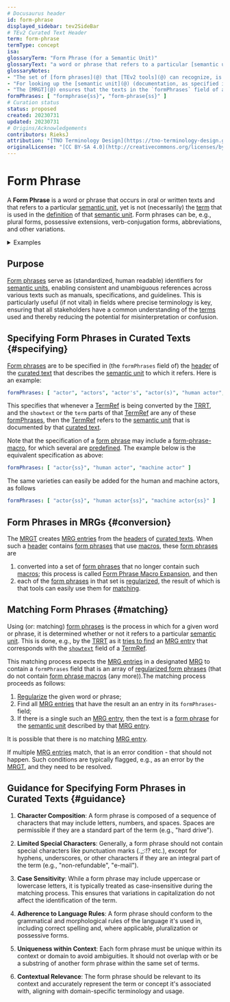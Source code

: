```yaml
---
# Docusaurus header
id: form-phrase
displayed_sidebar: tev2SideBar
# TEv2 Curated Text Header
term: form-phrase
termType: concept
isa:
glossaryTerm: "Form Phrase (for a Semantic Unit)"
glossaryText: "a word or phrase that refers to a particular [semantic unit](@), yet is not (necessarily) the [term](@) that is used in the [definition](@) of that [semantic unit](@). Form phrases can be, e.g., plural forms, possessive extensions, verb-conjugation forms, abbreviations, and other variations."
glossaryNotes:
- "The set of [form phrases](@) that [TEv2 tools](@) can recognize, is specified in the [curated text](@) that documents that [unit](semantic-unit@). Such specifications may contain [form-phrase macros](@)."
- "For looking up the [semantic unit](@) (documentation, as specified in its corresponding [MRG entry](@)), [TEv2 tools](@) can match words or phrases they encounter with the [regularized texts](@) that are listed in the `formPhrases` field of [MRG entries](@). Such [regularized texts](@) do not contain [form-phrase macros](@)."
- "The [MRGT](@) ensures that the texts in the `formPhrases` field of a [curated text](@) are [properly converted](mrgt#processing-form-phrases@), and listed in the `formPhrases` field of the corresponding [MRG entry](@)."
formPhrases: [ "formphrase{ss}", "form-phrase{ss}" ]
# Curation status
status: proposed
created: 20230731
updated: 20230731
# Origins/Acknowledgements
contributors: RieksJ
attribution: "[TNO Terminology Design](https://tno-terminology-design.github.io/tev2-specifications/docs)"
originalLicense: "[CC BY-SA 4.0](http://creativecommons.org/licenses/by-sa/4.0/?ref=chooser-v1)"
---
```


# Form Phrase

A **Form Phrase** is a word or phrase that occurs in oral or written texts and that refers to a particular [semantic unit](@), yet is not (necessarily) the  [term](@) that is used in the [definition](@) of that [semantic unit](@). Form phrases can be, e.g., plural forms, possessive extensions, verb-conjugation forms, abbreviations, and other variations.

<details>
    <summary>Examples</summary>

[TermRefs](@) such as `[party](@)`, `[parties](@)` or `[party(s)](@)` should all refer to the same [semantic unit](@). This is achieved by specifiying "party", "parties", and "party(s)" as [form phrases](@) for that [semantic unit](@) in the [curated text](@) that documents that [unit](semantic unit@).

</details>

## Purpose

[Form phrases](@) serve as (standardized, human readable) identifiers for [semantic units](@), enabling consistent and unambiguous references across various texts such as manuals, specifications, and guidelines. This is particularly useful (if not vital) in fields where precise terminology is key, ensuring that all stakeholders have a common understanding of the [terms](@) used and thereby reducing the potential for misinterpretation or confusion.

## Specifying Form Phrases in Curated Texts {#specifying}

[Form phrases](@) are to be specified in (the `formPhrases` field of) the [header](@) of the [curated text](@) that describes the [semantic unit](@) to which it refers. Here is an example:

~~~ yaml
formPhrases: [ "actor", "actors", "actor's", "actor(s)", "human actor", "machine actor" ]
~~~

This specifies that whenever a [TermRef](@) is being converted by the [TRRT](@), and the `showtext` or the `term` parts of that [TermRef](@) are any of these [formPhrases](@), then the [TermRef](@) refers to the [semantic unit](@) that is documented by that [curated text](@). 

Note that the specification of a [form phrase](@) may include a [form-phrase-macro](@), for which several are [predefined](/docs/terms/form-phrase-macro#predefineds). The example below is the equivalent specification as above:

~~~ yaml
formPhrases: [ "actor{ss}", "human actor", "machine actor" ]
~~~

The same varieties can easily be added for the human and machine actors, as follows

~~~ yaml
formPhrases: [ "actor{ss}", "human actor{ss}", "machine actor{ss}" ]
~~~

## Form Phrases in MRGs {#conversion}

The [MRGT](@) creates [MRG entries](@) from the [headers](@) of [curated texts](@). When such a [header](@) contains [form phrases](@) that use [macros](form-phrase-macro@), these [form phrases](@) are

1. converted into a set of [form phrases](@) that no longer contain such [macros](form-phrase-macro@); this process is called [Form Phrase Macro Expansion](form-phrase-macro#expansion-process@), and then
2. each of the [form phrases](@) in that set is [regularized](regularized-form-phrase#regularization-process@), the result of which is that tools can easily use them for [matching](#matching).

## Matching Form Phrases {#matching}

Using (or: matching) [form phrases](@) is the process in which for a given word or phrase, it is determined whether or not it refers to a particular [semantic unit](@). This is done, e.g., by the [TRRT](@) as it [tries to find](trrt#finding-mrg-entry@) an [MRG entry](@) that corresponds with the [`showtext`](trrt#interpreter-profile@) field of a [TermRef](@).

This matching process expects the [MRG entries](@) in a designated [MRG](@) to contain a `formPhrases` field that is an array of [regularized form phrases](@) (that do not contain [form phrase macros](@) (any more)).The matching process proceeds as follows:

1. [Regularize](regularized-form-phrase#regularization-process@) the given word or phrase;
2. Find all [MRG entries](@) that have the result an an entry in its `formPhrases`-field;
3. If there is a single such an [MRG entry](@), then the text is a [form phrase](@) for the [semantic unit](@) described by that [MRG entry](@).

It is possible that there is no matching [MRG entry](@).

If multiple [MRG entries](@) match, that is an error condition - that should not happen. Such conditions are typically flagged, e.g., as an error by the [MRGT](@), and they need to be resolved.

## Guidance for Specifying Form Phrases in Curated Texts {#guidance}

1. **Character Composition**: A form phrase is composed of a sequence of characters that may include letters, numbers, and spaces. Spaces are permissible if they are a standard part of the term (e.g., "hard drive").

2. **Limited Special Characters**: Generally, a form phrase should not contain special characters like punctuation marks (.,;:!? etc.), except for hyphens, underscores, or other characters if they are an integral part of the term (e.g., "non-refundable", "e-mail").

3. **Case Sensitivity**: While a form phrase may include uppercase or lowercase letters, it is typically treated as case-insensitive during the matching process. This ensures that variations in capitalization do not affect the identification of the term.

4. **Adherence to Language Rules**: A form phrase should conform to the grammatical and morphological rules of the language it's used in, including correct spelling and, where applicable, pluralization or possessive forms.

5. **Uniqueness within Context**: Each form phrase must be unique within its context or domain to avoid ambiguities. It should not overlap with or be a substring of another form phrase within the same set of terms.

6. **Contextual Relevance**: The form phrase should be relevant to its context and accurately represent the term or concept it's associated with, aligning with domain-specific terminology and usage.

##